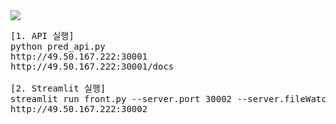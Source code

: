 <img src="https://user-images.githubusercontent.com/6449473/216763434-a629d98e-7cbc-4ec1-b87e-194ab7272e7d.png">

<pre>
[1. API 실행]
python pred_api.py
http://49.50.167.222:30001
http://49.50.167.222:30001/docs

[2. Streamlit 실행]
streamlit run front.py --server.port 30002 --server.fileWatcherType none
http://49.50.167.222:30002
</pre>
